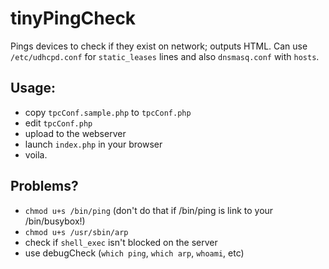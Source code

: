 # tinyPingCheck
Pings devices to check if they exist on network; outputs HTML. Can use `/etc/udhcpd.conf` for `static_leases` lines and also `dnsmasq.conf` with `hosts`.

## Usage:
* copy `tpcConf.sample.php` to `tpcConf.php`
* edit `tpcConf.php`
* upload to the webserver
* launch `index.php` in your browser
* voila.

## Problems?
* `chmod u+s /bin/ping` (don't do that if /bin/ping is link to your /bin/busybox!)
* `chmod u+s /usr/sbin/arp`
* check if `shell_exec` isn't blocked on the server
* use debugCheck (`which ping`, `which arp`, `whoami`, etc)
